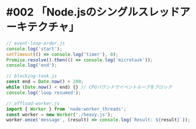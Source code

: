 # #002 「Node.jsのシングルスレッドアーキテクチャ」

```javascript
// event-loop-order.js
console.log('start');
setTimeout(() => console.log('timer'), 0);
Promise.resolve().then(() => console.log('microtask'));
console.log('end');
```

```javascript
// blocking-task.js
const end = Date.now() + 200;
while (Date.now() < end) {} // CPUバウンドでイベントループをブロック
console.log('loop resumed');
```

```javascript
// offload-worker.js
import { Worker } from 'node:worker_threads';
const worker = new Worker('./heavy.js');
worker.once('message', (result) => console.log(`Result: ${result}`));
```
